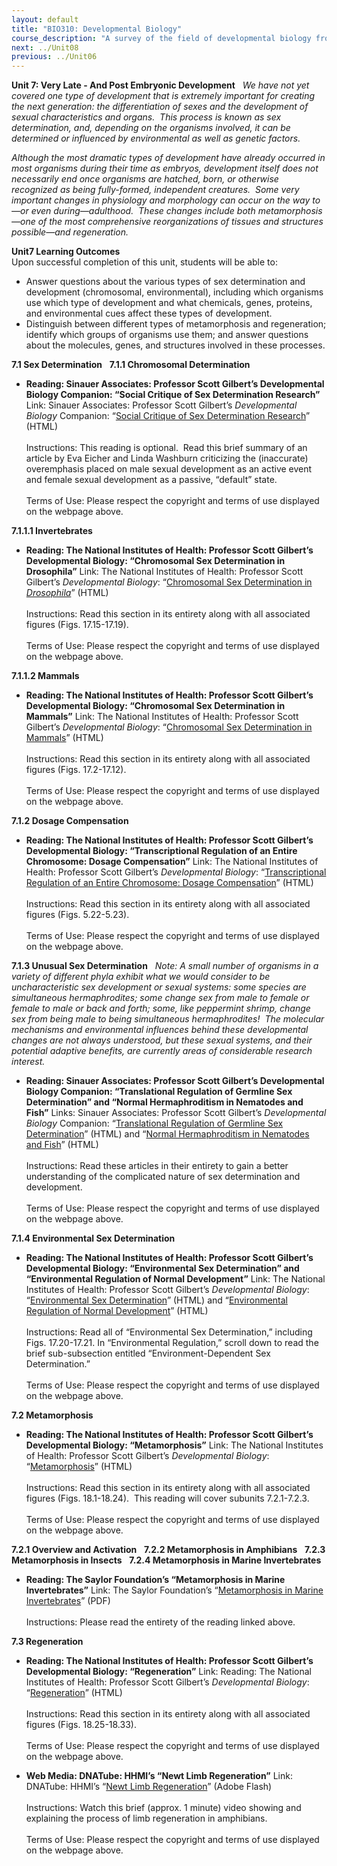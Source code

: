 ```yaml
---
layout: default
title: "BIO310: Developmental Biology"
course_description: "A survey of the field of developmental biology from its origins to the present day, from seminal historical experiments to modern techniques and the mechanisms of development. Follows a variety of organisms from their start at fertilization through the stages of their development and on to entire organismal and post-embryonic development, as well as the molecular and genetic regulations involved in these processes."
next: ../Unit08
previous: ../Unit06
---
```

**Unit 7: Very Late - And Post Embryonic Development** <span
id="7"></span> 
*We have not yet covered one type of development that is extremely
important for creating the next generation: the differentiation of sexes
and the development of sexual characteristics and organs.  This process
is known as sex determination, and, depending on the organisms involved,
it can be determined or influenced by environmental as well as genetic
factors.*  
  
 *Although the most dramatic types of development have already occurred
in most organisms during their time as embryos, development itself does
not necessarily end once organisms are hatched, born, or otherwise
recognized as being fully-formed, independent creatures.  Some very
important changes in physiology and morphology can occur on the way
to—or even during—adulthood.  These changes include both
metamorphosis—one of the most comprehensive reorganizations of tissues
and structures possible—and regeneration.*

**Unit7 Learning Outcomes**  
Upon successful completion of this unit, students will be able to:

-   Answer questions about the various types of sex determination and
    development (chromosomal, environmental), including which organisms
    use which type of development and what chemicals, genes, proteins,
    and environmental cues affect these types of development.
-   Distinguish between different types of metamorphosis and
    regeneration; identify which groups of organisms use them; and
    answer questions about the molecules, genes, and structures involved
    in these processes.

**7.1 Sex Determination** <span id="7.1"></span> 
**7.1.1 Chromosomal Determination** <span id="7.1.1"></span> 
-   **Reading: Sinauer Associates: Professor Scott Gilbert’s
    Developmental Biology Companion: “Social Critique of Sex
    Determination Research”**
    Link: Sinauer Associates: Professor Scott Gilbert’s *Developmental
    Biology* Companion: “[Social Critique of Sex Determination
    Research](http://9e.devbio.com/article.php?ch=14&id=163)” (HTML)  
        
     Instructions: This reading is optional.  Read this brief summary of
    an article by Eva Eicher and Linda Washburn criticizing the
    (inaccurate) overemphasis placed on male sexual development as an
    active event and female sexual development as a passive, “default”
    state.  
        
     Terms of Use: Please respect the copyright and terms of use
    displayed on the webpage above.

**7.1.1.1 Invertebrates** <span id="7.1.1.1"></span> 
-   **Reading: The National Institutes of Health: Professor Scott
    Gilbert’s Developmental Biology: “Chromosomal Sex Determination in
    Drosophila”**
    Link: The National Institutes of Health: Professor Scott Gilbert’s
    *Developmental Biology*: “[Chromosomal Sex Determination in
    *Drosophila*](http://www.ncbi.nlm.nih.gov/bookshelf/br.fcgi?book=dbio&part=A4137)”
    (HTML)  
        
     Instructions: Read this section in its entirety along with all
    associated figures (Figs. 17.15-17.19).  
        
     Terms of Use: Please respect the copyright and terms of use
    displayed on the webpage above.

**7.1.1.2 Mammals** <span id="7.1.1.2"></span> 
-   **Reading: The National Institutes of Health: Professor Scott
    Gilbert’s Developmental Biology: “Chromosomal Sex Determination in
    Mammals”**
    Link: The National Institutes of Health: Professor Scott Gilbert’s
    *Developmental Biology*: “[Chromosomal Sex Determination in
    Mammals](http://www.ncbi.nlm.nih.gov/bookshelf/br.fcgi?book=dbio&part=A4106)”
    (HTML)  
        
     Instructions: Read this section in its entirety along with all
    associated figures (Figs. 17.2-17.12).  
        
     Terms of Use: Please respect the copyright and terms of use
    displayed on the webpage above.

**7.1.2 Dosage Compensation** <span id="7.1.2"></span> 
-   **Reading: The National Institutes of Health: Professor Scott
    Gilbert’s Developmental Biology: “Transcriptional Regulation of an
    Entire Chromosome: Dosage Compensation”**
    Link: The National Institutes of Health: Professor Scott Gilbert’s
    *Developmental Biology*: “[Transcriptional Regulation of an Entire
    Chromosome: Dosage
    Compensation](http://www.ncbi.nlm.nih.gov/bookshelf/br.fcgi?book=dbio&part=A795)”
    (HTML)  
        
     Instructions: Read this section in its entirety along with all
    associated figures (Figs. 5.22-5.23).  
        
     Terms of Use: Please respect the copyright and terms of use
    displayed on the webpage above.

**7.1.3 Unusual Sex Determination** <span id="7.1.3"></span> 
*Note: A small number of organisms in a variety of different phyla
exhibit what we would consider to be uncharacteristic sex development or
sexual systems: some species are simultaneous hermaphrodites; some
change sex from male to female or female to male or back and forth;
some, like peppermint shrimp, change sex from being male to being
simultaneous hermaphrodites!  The molecular mechanisms and environmental
influences behind these developmental changes are not always understood,
but these sexual systems, and their potential adaptive benefits, are
currently areas of considerable research interest.*

-   **Reading: Sinauer Associates: Professor Scott Gilbert’s
    Developmental Biology Companion: “Translational Regulation of
    Germline Sex Determination” and “Normal Hermaphroditism in Nematodes
    and Fish”**
    Links: Sinauer Associates: Professor Scott Gilbert’s *Developmental
    Biology* Companion: “[Translational Regulation of Germline Sex
    Determination](http://9e.devbio.com/article.php?ch=16&id=190)”
    (HTML) and “[Normal Hermaphroditism in Nematodes and
    Fish](http://9e.devbio.com/article.php?ch=14&id=267)” (HTML)  
        
     Instructions: Read these articles in their entirety to gain a
    better understanding of the complicated nature of sex determination
    and development.  
        
     Terms of Use: Please respect the copyright and terms of use
    displayed on the webpage above.

**7.1.4 Environmental Sex Determination** <span id="7.1.4"></span> 
-   **Reading: The National Institutes of Health: Professor Scott
    Gilbert’s Developmental Biology: “Environmental Sex Determination”
    and “Environmental Regulation of Normal Development”**
    Link: The National Institutes of Health: Professor Scott Gilbert’s
    *Developmental Biology*: “[Environmental Sex
    Determination](http://www.ncbi.nlm.nih.gov/bookshelf/br.fcgi?book=dbio&part=A4150)”
    (HTML) and “[Environmental Regulation of Normal
    Development](http://www.ncbi.nlm.nih.gov/bookshelf/br.fcgi?book=dbio&part=A5122#A5137)”
    (HTML)  
        
     Instructions: Read all of “Environmental Sex Determination,”
    including Figs. 17.20-17.21. In “Environmental Regulation,” scroll
    down to read the brief sub-subsection entitled
    “Environment-Dependent Sex Determination.”  
        
     Terms of Use: Please respect the copyright and terms of use
    displayed on the webpage above.

**7.2 Metamorphosis** <span id="7.2"></span> 
-   **Reading: The National Institutes of Health: Professor Scott
    Gilbert’s Developmental Biology: “Metamorphosis”**
    Link: The National Institutes of Health: Professor Scott Gilbert’s
    *Developmental Biology*:
    “[Metamorphosis](http://www.ncbi.nlm.nih.gov/bookshelf/br.fcgi?book=dbio&part=A4302)”
    (HTML)  
        
     Instructions: Read this section in its entirety along with all
    associated figures (Figs. 18.1-18.24).  This reading will cover
    subunits 7.2.1-7.2.3.  
        
     Terms of Use: Please respect the copyright and terms of use
    displayed on the webpage above.

**7.2.1 Overview and Activation** <span id="7.2.1"></span> 
**7.2.2 Metamorphosis in Amphibians** <span id="7.2.2"></span> 
**7.2.3 Metamorphosis in Insects** <span id="7.2.3"></span> 
**7.2.4 Metamorphosis in Marine Invertebrates** <span
id="7.2.4"></span> 
-   **Reading: The Saylor Foundation’s “Metamorphosis in Marine
    Invertebrates”**
    Link: The Saylor Foundation’s “[Metamorphosis in Marine
    Invertebrates](http://www.saylor.org/site/wp-content/uploads/2011/05/BIO310-Metamorphosis-in-Marine-Invertebrates.pdf)”
    (PDF)  
                              
     Instructions: Please read the entirety of the reading linked above.

**7.3 Regeneration** <span id="7.3"></span> 
-   **Reading: The National Institutes of Health: Professor Scott
    Gilbert’s Developmental Biology: “Regeneration”**
    Link: Reading: The National Institutes of Health: Professor Scott
    Gilbert’s *Developmental Biology*:
    “[Regeneration](http://www.ncbi.nlm.nih.gov/bookshelf/br.fcgi?book=dbio&part=A4360)”
    (HTML)  
        
     Instructions: Read this section in its entirety along with all
    associated figures (Figs. 18.25-18.33).  
        
     Terms of Use: Please respect the copyright and terms of use
    displayed on the webpage above.

-   **Web Media: DNATube: HHMI’s “Newt Limb Regeneration”**
    Link: DNATube: HHMI’s “[Newt Limb
    Regeneration](http://www.dnatube.com/video/504/Newt-Limb-Regeneration)”
    (Adobe Flash)  
        
     Instructions: Watch this brief (approx. 1 minute) video showing and
    explaining the process of limb regeneration in amphibians.  
        
     Terms of Use: Please respect the copyright and terms of use
    displayed on the webpage above.


